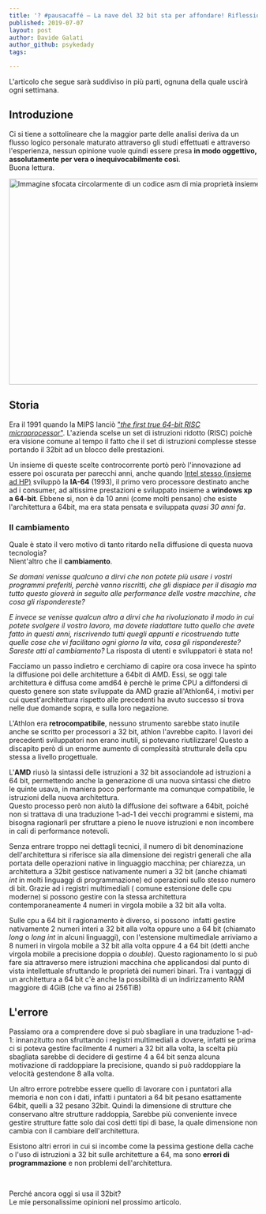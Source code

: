 ```yaml
---
title: '? #pausacaffé – La nave del 32 bit sta per affondare! Riflessioni, storia e analisi (parte 1)'
published: 2019-07-07
layout: post
author: Davide Galati
author_github: psykedady
tags:

---
```

<p>L'articolo che segue sarà suddiviso in più parti, ognuna della quale uscirà ogni settimana.</p><h2>Introduzione</h2><p>Ci si tiene a sottolineare che la maggior parte delle analisi deriva da un flusso logico personale maturato attraverso gli studi effettuati e attraverso l'esperienza, nessun opinione vuole quindi essere presa <strong>in modo oggettivo, assolutamente per vera o inequivocabilmente così</strong>.<br />Buona lettura.</p><img class=" size-full wp-image-512" alt="Immagine sfocata circolarmente di un codice asm di mia proprietà insieme ad un circuito " data-align="center" data-caption="Immagine sfocata circolarmente di un codice asm di mia proprietà insieme ad un circuito" data-entity-type="file" data-entity-uuid="8606963f-7781-4982-9c75-009c14ab71eb" src="https://linuxhub.it/wordpress/wp-content/uploads/2019/07/Senzanome_0.png" width="1024" height="417" /><h2>Storia</h2><p>Era il 1991 quando la MIPS lanciò <a href="https://www.cbronline.com/news/mips_previews_the_r4000_claims_it_to_be_the_first_true_64_bit_risc_microprocessor">"<em>the first true 64-bit RISC microprocessor</em>"</a>. L'azienda scelse un set di istruzioni ridotto (RISC) poichè era visione comune al tempo il fatto che il set di istruzioni complesse stesse portando il 32bit ad un blocco delle prestazioni.</p><p>Un insieme di queste scelte controcorrente portò però l'innovazione ad essere poi oscurata per parecchi anni, anche quando <a href="https://www.hpl.hp.com/news/2001/apr-jun/itanium.html, https://it.wikipedia.org/wiki/IA-64">Intel stesso (insieme ad HP)</a> sviluppò la <strong>IA-64</strong> (1993), il primo vero processore destinato anche ad i consumer, ad altissime prestazioni e sviluppato insieme a <strong>windows xp a 64-bit</strong>. Ebbene si, non è da 10 anni (come molti pensano) che esiste l'architettura a 64bit, ma era stata pensata e sviluppata <em>quasi 30 anni fa</em>.</p><h3>Il cambiamento</h3><p>Quale è stato il vero motivo di tanto ritardo nella diffusione di questa nuova tecnologia?<br />Nient'altro che il <strong>cambiamento</strong>.</p><p><em>Se domani venisse qualcuno a dirvi che non potete più usare i vostri programmi preferiti, perchè vanno riscritti, che gli dispiace per il disagio ma tutto questo gioverà in seguito alle performance delle vostre macchine, che cosa gli rispondereste?&nbsp;</em></p><p><em>E invece se venisse qualcun altro a dirvi che ha rivoluzionato il modo in cui potete svolgere il vostro lavoro, ma dovete riadattare tutto quello che avete fatto in questi anni, riscrivendo tutti quegli appunti e ricostruendo tutte quelle cose che vi facilitano ogni giorno la vita, cosa gli rispondereste? Sareste atti al cambiamento? </em>La risposta di utenti e sviluppatori è stata no!</p><p>Facciamo un passo indietro e cerchiamo di capire ora cosa invece ha spinto la diffusione poi delle architetture a 64bit di AMD. Essi, se oggi&nbsp;tale architettura è diffusa come amd64 è perchè le prime CPU a diffondersi di questo genere son state sviluppate da AMD grazie all'Athlon64, i motivi per cui quest'architettura rispetto alle precedenti ha avuto successo si trova nelle due domande sopra, e sulla loro negazione.</p><p>L'Athlon era&nbsp;<strong>retrocompatibile</strong>, nessuno strumento sarebbe stato inutile anche se scritto per processori a 32 bit, athlon l'avrebbe capito. I lavori dei precedenti sviluppatori non erano inutili, si potevano riutilizzare! Questo a discapito però di un enorme aumento di complessità strutturale della cpu stessa a livello progettuale.</p><p>L'<strong>AMD</strong> riusò la sintassi delle istruzioni a 32 bit associandole ad istruzioni a 64 bit, permettendo anche la generazione di una nuova sintassi che dietro le quinte usava, in maniera poco performante ma comunque compatibile, le istruzioni della nuova architettura.<br />Questo processo però non aiutò la diffusione dei software a 64bit, poiché non si trattava di una traduzione 1-ad-1 dei vecchi programmi e sistemi, ma bisogna ragionarli per sfruttare a pieno le nuove istruzioni e non incombere in cali di performance notevoli.&nbsp;</p><p>Senza entrare troppo nei dettagli tecnici, il numero di bit denominazione dell'architettura si riferisce sia alla dimensione dei registri generali che alla portata delle operazioni native in linguaggio macchina;&nbsp;per chiarezza, un architettura a 32bit gestisce nativamente numeri a 32 bit (anche chiamati <em>int&nbsp;</em>in molti linguaggi di programmazione) ed operazioni sullo stesso numero di bit. Grazie ad i registri multimediali ( comune estensione delle cpu moderne) si possono gestire con la stessa architettura contemporaneamente 4 numeri in virgola mobile a 32 bit alla volta.&nbsp;</p><p>Sulle cpu a 64 bit il ragionamento è diverso, si possono&nbsp; infatti gestire nativamente 2 numeri interi a 32 bit alla volta oppure uno a 64 bit (chiamato <em>long</em> o <em>long int&nbsp;</em>in alcuni linguaggi), con l'estensione multimediale arriviamo a 8 numeri in virgola mobile a 32 bit alla volta oppure 4 a 64 bit (detti anche virgola mobile a precisione doppia o <em>double</em>). Questo ragionamento lo si può fare sia attraverso mere istruzioni macchina che applicandosi dal punto di vista intellettuale sfruttando le proprietà dei numeri binari.&nbsp;Tra i vantaggi di un architettura a 64 bit c'è anche la possibilità di un indirizzamento RAM maggiore di 4GiB (che va fino ai 256TiB)</p><h2>L'errore</h2><p>Passiamo ora a comprendere dove si può sbagliare in una traduzione 1-ad-1: innanzitutto non sfruttando i registri multimediali a dovere, infatti se prima ci si poteva gestire facilmente 4 numeri a 32 bit alla volta, la scelta più sbagliata sarebbe di decidere di gestirne 4 a 64 bit senza alcuna motivazione di raddoppiare la precisione, quando si può raddoppiare la velocità gestendone 8 alla volta.</p><p>Un altro errore potrebbe essere quello di lavorare con i puntatori alla memoria e non con i dati, infatti i puntatori a 64 bit pesano esattamente 64bit, quelli a 32 pesano 32bit. Quindi la dimensione di strutture che conservano altre strutture raddoppia, Sarebbe più conveniente invece gestire strutture fatte solo dai così detti tipi di base, la quale dimensione non cambia con il cambiare dell'architettura.</p><p>Esistono altri errori in cui si incombe come la pessima gestione della cache o l'uso di istruzioni a 32 bit sulle architetture a 64, ma sono <strong>errori di programmazione</strong>&nbsp;e non problemi dell'architettura.</p><p>&nbsp;</p><p>Perché ancora oggi si usa il 32bit?<br />Le mie personalissime opinioni nel prossimo articolo.</p>